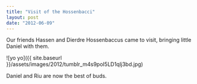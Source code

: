```yaml
---
title: "Visit of the Hossenbacci"
layout: post
date: "2012-06-09"
---
```


Our friends Hassen and Dierdre Hossenbaccus came to visit, bringing little Daniel with them.

![yo yo]({{ site.baseurl }}/assets/images/2012/tumblr_m4s9poI5LD1qlj3bd.jpg)

Daniel and Riu are now the best of buds.
